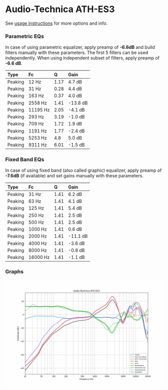 # Audio-Technica ATH-ES3
See [usage instructions](https://github.com/jaakkopasanen/AutoEq#usage) for more options and info.

### Parametric EQs
In case of using parametric equalizer, apply preamp of **-6.6dB** and build filters manually
with these parameters. The first 5 filters can be used independently.
When using independent subset of filters, apply preamp of **-6.6 dB**.

| Type    | Fc       |    Q | Gain     |
|:--------|:---------|:-----|:---------|
| Peaking | 12 Hz    | 1.17 | 4.7 dB   |
| Peaking | 31 Hz    | 0.28 | 4.4 dB   |
| Peaking | 163 Hz   | 0.37 | 4.0 dB   |
| Peaking | 2558 Hz  | 1.41 | -13.8 dB |
| Peaking | 11195 Hz | 2.05 | -4.1 dB  |
| Peaking | 293 Hz   | 3.19 | -1.0 dB  |
| Peaking | 709 Hz   | 1.72 | 1.9 dB   |
| Peaking | 1191 Hz  | 1.77 | -2.4 dB  |
| Peaking | 5253 Hz  | 4.8  | 5.0 dB   |
| Peaking | 9311 Hz  | 6.01 | -1.5 dB  |

### Fixed Band EQs
In case of using fixed band (also called graphic) equalizer, apply preamp of **-7.6dB**
(if available) and set gains manually with these parameters.

| Type    | Fc       |    Q | Gain     |
|:--------|:---------|:-----|:---------|
| Peaking | 31 Hz    | 1.41 | 6.2 dB   |
| Peaking | 63 Hz    | 1.41 | 4.1 dB   |
| Peaking | 125 Hz   | 1.41 | 5.4 dB   |
| Peaking | 250 Hz   | 1.41 | 2.5 dB   |
| Peaking | 500 Hz   | 1.41 | 2.5 dB   |
| Peaking | 1000 Hz  | 1.41 | 0.6 dB   |
| Peaking | 2000 Hz  | 1.41 | -11.1 dB |
| Peaking | 4000 Hz  | 1.41 | -3.6 dB  |
| Peaking | 8000 Hz  | 1.41 | -0.8 dB  |
| Peaking | 16000 Hz | 1.41 | -1.1 dB  |

### Graphs
![](./Audio-Technica%20ATH-ES3.png)